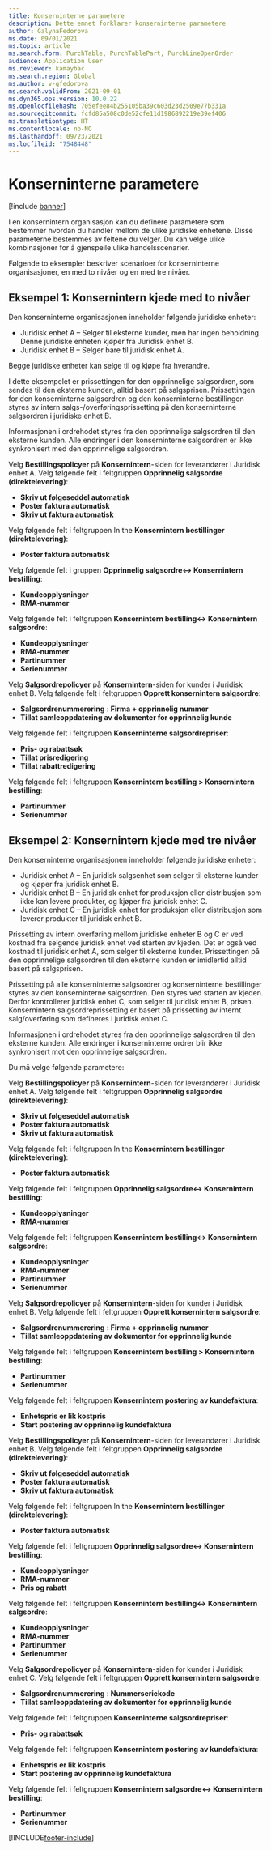 ```yaml
---
title: Konserninterne parametere
description: Dette emnet forklarer konserninterne parametere
author: GalynaFedorova
ms.date: 09/01/2021
ms.topic: article
ms.search.form: PurchTable, PurchTablePart, PurchLineOpenOrder
audience: Application User
ms.reviewer: kamaybac
ms.search.region: Global
ms.author: v-gfedorova
ms.search.validFrom: 2021-09-01
ms.dyn365.ops.version: 10.0.22
ms.openlocfilehash: 705efee84b255105ba39c603d23d2509e77b331a
ms.sourcegitcommit: fcfd85a508c0de52cfe11d1986892219e39ef406
ms.translationtype: HT
ms.contentlocale: nb-NO
ms.lasthandoff: 09/23/2021
ms.locfileid: "7548448"
---
```

# <a name="intercompany-parameters"></a>Konserninterne parametere

[!include [banner](../../includes/banner.md)]

I en konsernintern organisasjon kan du definere parametere som bestemmer hvordan du handler mellom de ulike juridiske enhetene. Disse parameterne bestemmes av feltene du velger. Du kan velge ulike kombinasjoner for å gjenspeile ulike handelsscenarier.

Følgende to eksempler beskriver scenarioer for konserninterne organisasjoner, en med to nivåer og en med tre nivåer.

## <a name="example-1-two-level-intercompany-chain"></a>Eksempel 1: Konsernintern kjede med to nivåer

Den konserninterne organisasjonen inneholder følgende juridiske enheter:

- Juridisk enhet A – Selger til eksterne kunder, men har ingen beholdning. Denne juridiske enheten kjøper fra Juridisk enhet B.
- Juridisk enhet B – Selger bare til juridisk enhet A.

Begge juridiske enheter kan selge til og kjøpe fra hverandre.

I dette eksempelet er prissettingen for den opprinnelige salgsordren, som sendes til den eksterne kunden, alltid basert på salgsprisen. Prissettingen for den konserninterne salgsordren og den konserninterne bestillingen styres av intern salgs-/overføringsprissetting på den konserninterne salgsordren i juridiske enhet B.

Informasjonen i ordrehodet styres fra den opprinnelige salgsordren til den eksterne kunden. Alle endringer i den konserninterne salgsordren er ikke synkronisert med den opprinnelige salgsordren.

Velg **Bestillingspolicyer** på **Konsernintern**-siden for leverandører i Juridisk enhet A. Velg følgende felt i feltgruppen **Opprinnelig salgsordre (direktelevering)**:

- **Skriv ut følgeseddel automatisk**
- **Poster faktura automatisk**
- **Skriv ut faktura automatisk**

Velg følgende felt i feltgruppen In the **Konsernintern bestillinger (direktelevering)**:

- **Poster faktura automatisk**

Velg følgende felt i gruppen **Opprinnelig salgsordre<-> Konsernintern bestilling**:

- **Kundeopplysninger**
- **RMA-nummer**

Velg følgende felt i feltgruppen **Konsernintern bestilling<-> Konsernintern salgsordre**:

- **Kundeopplysninger**
- **RMA-nummer**
- **Partinummer**
- **Serienummer**

Velg **Salgsordrepolicyer** på **Konsernintern**-siden for kunder i Juridisk enhet B. Velg følgende felt i feltgruppen **Opprett konsernintern salgsordre**:

- **Salgsordrenummerering** : **Firma + opprinnelig nummer**
- **Tillat samleoppdatering av dokumenter for opprinnelig kunde**

Velg følgende felt i feltgruppen **Konserninterne salgsordrepriser**:

- **Pris- og rabattsøk**
- **Tillat prisredigering**
- **Tillat rabattredigering**

Velg følgende felt i feltgruppen **Konsernintern bestilling \> Konsernintern bestilling**:

- **Partinummer**
- **Serienummer**

## <a name="example-2-three-level-intercompany-chain"></a>Eksempel 2: Konsernintern kjede med tre nivåer

Den konserninterne organisasjonen inneholder følgende juridiske enheter:

- Juridisk enhet A – En juridisk salgsenhet som selger til eksterne kunder og kjøper fra juridisk enhet B.
- Juridisk enhet B – En juridisk enhet for produksjon eller distribusjon som ikke kan levere produkter, og kjøper fra juridisk enhet C.
- Juridisk enhet C – En juridisk enhet for produksjon eller distribusjon som leverer produkter til juridisk enhet B.

Prissetting av intern overføring mellom juridiske enheter B og C er ved kostnad fra selgende juridisk enhet ved starten av kjeden. Det er også ved kostnad til juridisk enhet A, som selger til eksterne kunder. Prissettingen på den opprinnelige salgsordren til den eksterne kunden er imidlertid alltid basert på salgsprisen.

Prissetting på alle konserninterne salgsordrer og konserninterne bestillinger styres av den konserninterne salgsordren. Den styres ved starten av kjeden. Derfor kontrollerer juridisk enhet C, som selger til juridisk enhet B, prisen. Konsernintern salgsordreprissetting er basert på prissetting av internt salg/overføring som defineres i juridisk enhet C.

Informasjonen i ordrehodet styres fra den opprinnelige salgsordren til den eksterne kunden. Alle endringer i konserninterne ordrer blir ikke synkronisert mot den opprinnelige salgsordren.

Du må velge følgende parametere:

Velg **Bestillingspolicyer** på **Konsernintern**-siden for leverandører i Juridisk enhet A. Velg følgende felt i feltgruppen **Opprinnelig salgsordre (direktelevering)**:

- **Skriv ut følgeseddel automatisk**
- **Poster faktura automatisk**
- **Skriv ut faktura automatisk**

Velg følgende felt i feltgruppen In the **Konsernintern bestillinger (direktelevering)**:

- **Poster faktura automatisk**

Velg følgende felt i feltgruppen **Opprinnelig salgsordre<-> Konsernintern bestilling**:

- **Kundeopplysninger**
- **RMA-nummer**

Velg følgende felt i feltgruppen **Konsernintern bestilling<-> Konsernintern salgsordre**:

- **Kundeopplysninger**
- **RMA-nummer**
- **Partinummer**
- **Serienummer**

Velg **Salgsordrepolicyer** på **Konsernintern**-siden for kunder i Juridisk enhet B. Velg følgende felt i feltgruppen **Opprett konsernintern salgsordre**:

- **Salgsordrenummerering** : **Firma + opprinnelig nummer**
- **Tillat samleoppdatering av dokumenter for opprinnelig kunde**

Velg følgende felt i feltgruppen **Konsernintern bestilling \> Konsernintern bestilling**:

- **Partinummer**
- **Serienummer**

Velg følgende felt i feltgruppen **Konsernintern postering av kundefaktura**:

- **Enhetspris er lik kostpris**
- **Start postering av opprinnelig kundefaktura**

Velg **Bestillingspolicyer** på **Konsernintern**-siden for leverandører i Juridisk enhet B. Velg følgende felt i feltgruppen **Opprinnelig salgsordre (direktelevering)**:

- **Skriv ut følgeseddel automatisk**
- **Poster faktura automatisk**
- **Skriv ut faktura automatisk**

Velg følgende felt i feltgruppen In the **Konsernintern bestillinger (direktelevering)**:

- **Poster faktura automatisk**

Velg følgende felt i feltgruppen **Opprinnelig salgsordre<-> Konsernintern bestilling**:

- **Kundeopplysninger**
- **RMA-nummer**
- **Pris og rabatt**

Velg følgende felt i feltgruppen **Konsernintern bestilling<-> Konsernintern salgsordre**:

- **Kundeopplysninger**
- **RMA-nummer**
- **Partinummer**
- **Serienummer**

Velg **Salgsordrepolicyer** på **Konsernintern**-siden for kunder i Juridisk enhet C. Velg følgende felt i feltgruppen **Opprett konsernintern salgsordre**:

- **Salgsordrenummerering** : **Nummerseriekode**
- **Tillat samleoppdatering av dokumenter for opprinnelig kunde**

Velg følgende felt i feltgruppen **Konserninterne salgsordrepriser**:

- **Pris- og rabattsøk**

Velg følgende felt i feltgruppen **Konsernintern postering av kundefaktura**:

- **Enhetspris er lik kostpris**
- **Start postering av opprinnelig kundefaktura**

Velg følgende felt i feltgruppen **Konsernintern salgsordre<-> Konsernintern bestilling**:

- **Partinummer**
- **Serienummer**

[!INCLUDE[footer-include](../../includes/footer-banner.md)]
